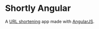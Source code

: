 # Shortly Angular
A [URL shortening][bitly] app made with [AngularJS][angularjs].

[angularjs]: https://github.com/angular/angular.js
[bitly]: https://bitly.com 